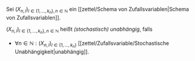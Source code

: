 Sei $(X_{n, l})_{l \in \{ 1, \dots, k_n \}, n \in \mathbb{N}}$ ein [[zettel/Schema von Zufallsvariablen|Schema von Zufallsvariablen]].

$(X_{n, l})_{l \in \{ 1, \dots, k_n \}, n \in \mathbb{N}}$ heißt *(stochastisch) unabhängig*, falls
- $\forall n \in \mathbb{N} : (X_{n, l})_{l \in \{ 1, \dots, k_n \}}$ [[zettel/Zufallsvariable/Stochastische Unabhängigkeit|unabhängig]].